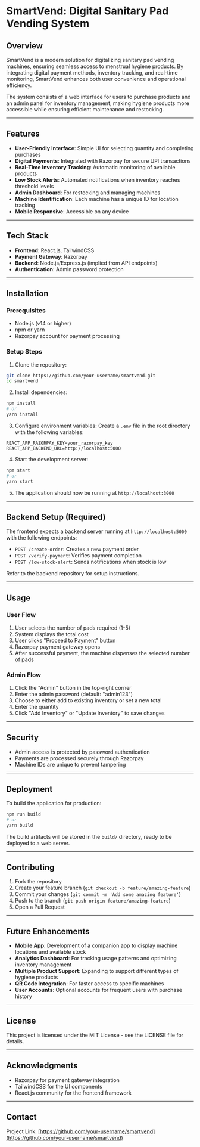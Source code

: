 # SmartVend: Digital Sanitary Pad Vending System

## Overview

SmartVend is a modern solution for digitalizing sanitary pad vending machines, ensuring seamless access to menstrual hygiene products. By integrating digital payment methods, inventory tracking, and real-time monitoring, SmartVend enhances both user convenience and operational efficiency.

The system consists of a web interface for users to purchase products and an admin panel for inventory management, making hygiene products more accessible while ensuring efficient maintenance and restocking.

---

## Features

- **User-Friendly Interface**: Simple UI for selecting quantity and completing purchases
- **Digital Payments**: Integrated with Razorpay for secure UPI transactions
- **Real-Time Inventory Tracking**: Automatic monitoring of available products
- **Low Stock Alerts**: Automated notifications when inventory reaches threshold levels
- **Admin Dashboard**: For restocking and managing machines
- **Machine Identification**: Each machine has a unique ID for location tracking
- **Mobile Responsive**: Accessible on any device

---

## Tech Stack

- **Frontend**: React.js, TailwindCSS
- **Payment Gateway**: Razorpay
- **Backend**: Node.js/Express.js (implied from API endpoints)
- **Authentication**: Admin password protection

---

## Installation

### Prerequisites

- Node.js (v14 or higher)
- npm or yarn
- Razorpay account for payment processing

### Setup Steps

1. Clone the repository:
```bash
git clone https://github.com/your-username/smartvend.git
cd smartvend
```

2. Install dependencies:
```bash
npm install
# or
yarn install
```

3. Configure environment variables:
Create a `.env` file in the root directory with the following variables:
```
REACT_APP_RAZORPAY_KEY=your_razorpay_key
REACT_APP_BACKEND_URL=http://localhost:5000
```

4. Start the development server:
```bash
npm start
# or
yarn start
```

5. The application should now be running at `http://localhost:3000`

---

## Backend Setup (Required)

The frontend expects a backend server running at `http://localhost:5000` with the following endpoints:

- `POST /create-order`: Creates a new payment order
- `POST /verify-payment`: Verifies payment completion
- `POST /low-stock-alert`: Sends notifications when stock is low

Refer to the backend repository for setup instructions.

---

## Usage

### User Flow

1. User selects the number of pads required (1-5)
2. System displays the total cost
3. User clicks "Proceed to Payment" button
4. Razorpay payment gateway opens
5. After successful payment, the machine dispenses the selected number of pads

### Admin Flow

1. Click the "Admin" button in the top-right corner
2. Enter the admin password (default: "admin123")
3. Choose to either add to existing inventory or set a new total
4. Enter the quantity
5. Click "Add Inventory" or "Update Inventory" to save changes

---

## Security

- Admin access is protected by password authentication
- Payments are processed securely through Razorpay
- Machine IDs are unique to prevent tampering

---

## Deployment

To build the application for production:

```bash
npm run build
# or
yarn build
```

The build artifacts will be stored in the `build/` directory, ready to be deployed to a web server.

---

## Contributing

1. Fork the repository
2. Create your feature branch (`git checkout -b feature/amazing-feature`)
3. Commit your changes (`git commit -m 'Add some amazing feature'`)
4. Push to the branch (`git push origin feature/amazing-feature`)
5. Open a Pull Request

---

## Future Enhancements

- **Mobile App**: Development of a companion app to display machine locations and available stock
- **Analytics Dashboard**: For tracking usage patterns and optimizing inventory management
- **Multiple Product Support**: Expanding to support different types of hygiene products
- **QR Code Integration**: For faster access to specific machines
- **User Accounts**: Optional accounts for frequent users with purchase history

---

## License

This project is licensed under the MIT License - see the LICENSE file for details.

---

## Acknowledgments

- Razorpay for payment gateway integration
- TailwindCSS for the UI components
- React.js community for the frontend framework

---

## Contact

Project Link: [https://github.com/your-username/smartvend](https://github.com/your-username/smartvend)
